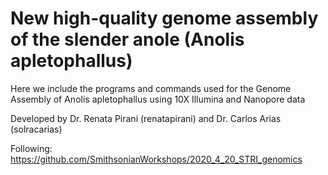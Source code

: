 # New high-quality genome assembly of the slender anole (Anolis apletophallus)

Here we include the programs and commands used for the Genome Assembly of Anolis apletophallus using 10X Illumina and Nanopore data

Developed by Dr. Renata Pirani (renatapirani) and Dr. Carlos Arias (solracarias)

Following: https://github.com/SmithsonianWorkshops/2020_4_20_STRI_genomics



